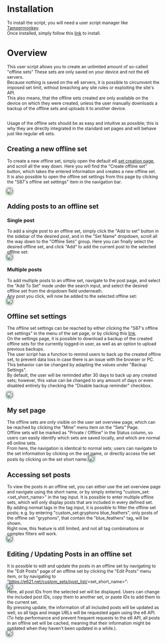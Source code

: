 # Installation

To install the script, you will need a user script manager like <a href="https://www.tampermonkey.net/" target="_blank">Tampermonkey</a>.<br>
Once installed, simply follow this [link](https://raw.githubusercontent.com/S87GMIL/e621_unlimited_sets/main/e621UnlimitedSets.user.js) to install. 

# Overview

This user script allows you to create an unlimited amount of so-called "offline sets" These sets are only saved on your device and not the e6 servers.<br>
Because nothing is saved on the e6 servers, it is possible to circumvent the imposed set limit, without breaching any site rules or exploiting the site's API.<br>
This also means, that the offline sets created are only available on the device on which they were created, unless the user manually downloads a backup of the offline sets and uploads it to another device.<br><br>

Usage of the offline sets should be as easy and intuitive as possible; this is why they are directly integrated in the standard set pages and will behave just like regular e6 sets.

## Creating a new offline set

To create a new offline set, simply open the default e6 [set creation page](https://e621.net/post_sets/new), and scroll all the way down. Here you will find the "Create offline set" button, which takes the entered information and creates a new offline set.<br>
It is also possible to open the offline set settings from this page by clicking the "S87's offline set settings" item in the navigation bar.

<image src="./readme_images/set_creation.png" style="box-shadow: 0px 0px 10px black;">

## Adding posts to an offline set

### Single post

To add a single post to an offline set, simply click the "Add to set" button in the sidebar of the desired post, and in the "Set Name" dropdown, scroll all the way down to the "Offline Sets" group. Here you can finally select the desired offline set, and click "Add" to add the current post to the selected offline set:<br>
<image src="./readme_images/single_post_add_to_offline_set.png" style="box-shadow: 0px 0px 10px black;">

### Multiple posts

To add multiple posts to an offline set, navigate to the post page, and select the "Add To Set" mode under the search input, and select the desired offline set from the dropdown field underneath.<br>
Any post you click, will now be added to the selected offline set:<br>
<image src="./readme_images/multiple_posts_add_to_offline_set.png" style="box-shadow: 0px 0px 10px black;">

## Offline set settings

The offline set settings can be reached by either clicking the "S87's offline set settings" in the menu of the set page, or by clicking this [link](https://e621.net/custom_sets/settings).<br>
On the settings page, it is possible to download a backup of the created offline sets for the currently logged-in user, as well as an option to upload previous backups.<br>
The user script has a function to remind users to back up the created offline set, to prevent data loss in case there is an issue with the browser or PC. This behavior can be changed by adapting the values under "Backup Settings".<br>
By default, the user will be reminded after 30 days to back up any created sets; however, this value can be changed to any amount of days or even disabled entirely by checking the "Disable backup reminder" checkbox.

<image src="./readme_images/offline_set_settings.png" style="box-shadow: 0px 0px 10px black;"><br> 

## My set page

The offline sets are only visible on the user set overview page, which can be reached by clicking the "Mine" menu item on the "Sets" Page.<br>
Offline sets will be marked as "Private / Offline" in the Status column, so users can easily identify which sets are saved locally, and which are normal e6 online sets.<br>
From here, the navigation is identical to normal sets; users can navigate to the set information by clicking on the set name, or directly access the set posts by clicking on the set short name.
<image src="./readme_images/user_set_overview_page.png" style="box-shadow: 0px 0px 10px black;"><br> 

## Accessing set posts

To view the posts in an offline set, you can either use the set overview page and navigate using the short name, or by simply entering "custom_set:<set_short_name>" in the tag input. It is possible to enter multiple offline sets, which will only display posts that are included in every defined set.<br>
By adding normal tags in the tag input, it is possible to filter the offline set posts; e.g. by entering "custom_set:gryphons blue_feathers", only posts of the offline set "gryphons", that contain the "blue_feathers" tag, will be shown.<br>
Right now, this feature is still limited, and not all tag combinations or complex filters will work.
<br>
<image src="./readme_images/custom_set_tag_input.png" style="box-shadow: 0px 0px 10px black;"><br> 

## Editing / Updating Posts in an offline set

It is possible to edit and update the posts in an offline set by navigating to the "Edit Posts" page of an offline set by clicking the "Edit Posts" menu item, or by navigating to "https://e621.net/custom_sets/post_list/<set_short_name>":<br>
<image src="./readme_images/offline_set_edit_posts_button.png" style="box-shadow: 0px 0px 10px black;"><br> 
Here, all post IDs from the selected set will be displayed. Users can change the included post IDs, copy them to another set, or paste IDs to add them to the current set.<br>
By pressing update, the information of all included posts will be updated as well, so all tags and image URLs will be requested again using the e6 API. (To help performance and prevent frequent requests to the e6 API, all posts in an offline set will be cached, meaning that their information might be outdated when they haven't been updated in a while.).<br>
<image src="./readme_images/update_set_posts.png" style="box-shadow: 0px 0px 10px black;"><br> 